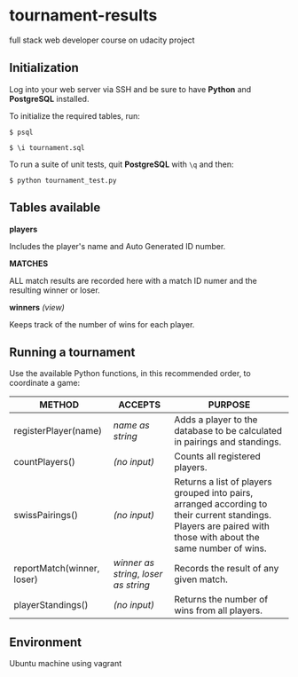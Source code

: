 # tournament-results
full stack web developer course on udacity project

## Initialization
Log into your web server via SSH and be sure to have **Python** and **PostgreSQL** installed.

To initialize the required tables, run:

```
$ psql
```

```
$ \i tournament.sql
```

To run a suite of unit tests, quit **PostgreSQL** with `\q` and then:

```
$ python tournament_test.py
```

## Tables available

**players**

Includes the player's name and Auto Generated ID number.

**MATCHES**

ALL match results are recorded here with a match ID numer and the resulting winner or loser.

**winners** _(view)_

Keeps track of the number of wins for each player.


## Running a tournament

Use the available Python functions, in this recommended order, to coordinate a game:

METHOD | ACCEPTS | PURPOSE
--- | --- | ---
registerPlayer(name) | _name as string_ | Adds a player to the database to be calculated in pairings and standings.
countPlayers() | _(no input)_ | Counts all registered players.
swissPairings() | _(no input)_ | Returns a list of players grouped into pairs, arranged according to their current standings. Players are paired with those with about the same number of wins.
reportMatch(winner, loser) | _winner as string_, _loser as string_ | Records the result of any given match. 
playerStandings() | _(no input)_ | Returns the number of wins from all players. 


## Environment

Ubuntu machine using vagrant